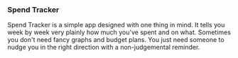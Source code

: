 ### Spend Tracker 

Spend Tracker is a simple app designed with one thing in mind. It tells you week by week very plainly how much you've spent and on what. Sometimes you don't need fancy graphs and budget plans. You just need someone to nudge you in the right direction with a non-judgemental reminder. 